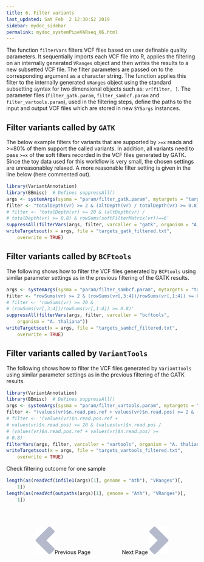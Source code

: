 ```yaml
---
title: 6. Filter variants
last_updated: Sat Feb  2 12:30:52 2019
sidebar: mydoc_sidebar
permalink: mydoc_systemPipeVARseq_06.html
---
```


The function `filterVars` filters VCF files based on user definable
quality parameters. It sequentially imports each VCF file into R, applies the
filtering on an internally generated `VRanges` object and then writes
the results to a new subsetted VCF file. The filter parameters are passed on to
the corresponding argument as a character string. The function applies this
filter to the internally generated `VRanges` object using the standard
subsetting syntax for two dimensional objects such as: `vr[filter, ]`.
The parameter files (`filter_gatk.param`, `filter_sambcf.param` and 
`filter_vartools.param`), used in the filtering steps, define the paths to 
the input and output VCF files which are stored in new `SYSargs` instances.  

## Filter variants called by `GATK` 

The below example filters for variants that are supported by `>=x`
reads and >=80% of them support the called variants. In addition, all
variants need to pass `>=x` of the soft filters recorded in the VCF
files generated by GATK. Since the toy data used for this workflow is
very small, the chosen settings are unreasonabley relaxed. A more
reasonable filter setting is given in the line below (here commented
out).


```r
library(VariantAnnotation)
library(BBmisc)  # Defines suppressAll()
args <- systemArgs(sysma = "param/filter_gatk.param", mytargets = "targets_gatk.txt")[1:4]
filter <- "totalDepth(vr) >= 2 & (altDepth(vr) / totalDepth(vr) >= 0.8) & rowSums(softFilterMatrix(vr))>=1"
# filter <- 'totalDepth(vr) >= 20 & (altDepth(vr) /
# totalDepth(vr) >= 0.8) & rowSums(softFilterMatrix(vr))==6'
suppressAll(filterVars(args, filter, varcaller = "gatk", organism = "A. thaliana"))
writeTargetsout(x = args, file = "targets_gatk_filtered.txt", 
    overwrite = TRUE)
```

## Filter variants called by `BCFtools`  

The following shows how to filter the VCF files generated by `BCFtools` using
similar parameter settings as in the previous filtering of the GATK
results.


```r
args <- systemArgs(sysma = "param/filter_sambcf.param", mytargets = "targets_sambcf.txt")[1:4]
filter <- "rowSums(vr) >= 2 & (rowSums(vr[,3:4])/rowSums(vr[,1:4]) >= 0.8)"
# filter <- 'rowSums(vr) >= 20 &
# (rowSums(vr[,3:4])/rowSums(vr[,1:4]) >= 0.8)'
suppressAll(filterVars(args, filter, varcaller = "bcftools", 
    organism = "A. thaliana"))
writeTargetsout(x = args, file = "targets_sambcf_filtered.txt", 
    overwrite = TRUE)
```

## Filter variants called by `VariantTools` 

The following shows how to filter the VCF files generated by `VariantTools` using
similar parameter settings as in the previous filtering of the GATK
results.


```r
library(VariantAnnotation)
library(BBmisc)  # Defines suppressAll()
args <- systemArgs(sysma = "param/filter_vartools.param", mytargets = "targets_vartools.txt")[1:4]
filter <- "(values(vr)$n.read.pos.ref + values(vr)$n.read.pos) >= 2 & (values(vr)$n.read.pos / (values(vr)$n.read.pos.ref + values(vr)$n.read.pos) >= 0.8)"
# filter <- '(values(vr)$n.read.pos.ref +
# values(vr)$n.read.pos) >= 20 & (values(vr)$n.read.pos /
# (values(vr)$n.read.pos.ref + values(vr)$n.read.pos) >=
# 0.8)'
filterVars(args, filter, varcaller = "vartools", organism = "A. thaliana")
writeTargetsout(x = args, file = "targets_vartools_filtered.txt", 
    overwrite = TRUE)
```

Check filtering outcome for one sample


```r
length(as(readVcf(infile1(args)[1], genome = "Ath"), "VRanges")[, 
    1])
length(as(readVcf(outpaths(args)[1], genome = "Ath"), "VRanges")[, 
    1])
```

<br><br><center><a href="mydoc_systemPipeVARseq_05.html"><img src="images/left_arrow.png" alt="Previous page."></a>Previous Page &nbsp; &nbsp; &nbsp; &nbsp; &nbsp; &nbsp; &nbsp; &nbsp; &nbsp; &nbsp; Next Page
<a href="mydoc_systemPipeVARseq_07.html"><img src="images/right_arrow.png" alt="Next page."></a></center>
